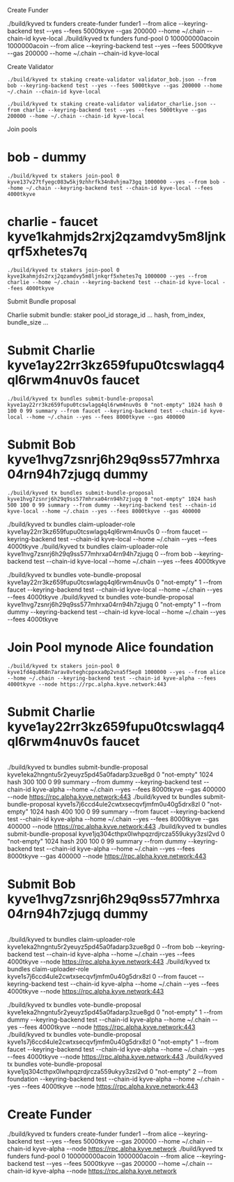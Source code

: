 Create Funder

./build/kyved tx funders create-funder funder1 --from alice --keyring-backend test --yes --fees 5000tkyve --gas 200000 --home ~/.chain --chain-id kyve-local
./build/kyved tx funders fund-pool 0 100000000acoin 1000000acoin --from alice --keyring-backend test --yes --fees 5000tkyve --gas 200000 --home ~/.chain --chain-id kyve-local

Create Validator

```shell
./build/kyved tx staking create-validator validator_bob.json --from bob --keyring-backend test --yes --fees 5000tkyve --gas 200000 --home ~/.chain --chain-id kyve-local
```

```shell
./build/kyved tx staking create-validator validator_charlie.json --from charlie --keyring-backend test --yes --fees 5000tkyve --gas 200000 --home ~/.chain --chain-id kyve-local
```

Join pools

# bob - dummy
```shell
./build/kyved tx stakers join-pool 0 kyve137v27tfyegc083w5kj9zhhrfk34n8vhjma73gq 1000000 --yes --from bob --home ~/.chain --keyring-backend test --chain-id kyve-local --fees 4000tkyve
```

# charlie - faucet kyve1kahmjds2rxj2qzamdvy5m8ljnkqrf5xhetes7q
```shell
./build/kyved tx stakers join-pool 0 kyve1kahmjds2rxj2qzamdvy5m8ljnkqrf5xhetes7q 1000000 --yes --from charlie --home ~/.chain --keyring-backend test --chain-id kyve-local --fees 4000tkyve
```

Submit Bundle proposal

Charlie submit bundle: 
staker pool_id storage_id ... hash, from_index, bundle_size ...

# Submit Charlie kyve1ay22rr3kz659fupu0tcswlagq4ql6rwm4nuv0s faucet
```shell
./build/kyved tx bundles submit-bundle-proposal kyve1ay22rr3kz659fupu0tcswlagq4ql6rwm4nuv0s 0 "not-empty" 1024 hash 0 100 0 99 summary --from faucet --keyring-backend test --chain-id kyve-local --home ~/.chain --yes --fees 8000tkyve --gas 400000
```

# Submit Bob kyve1hvg7zsnrj6h29q9ss577mhrxa04rn94h7zjugq dummy
```shell
./build/kyved tx bundles submit-bundle-proposal kyve1hvg7zsnrj6h29q9ss577mhrxa04rn94h7zjugq 0 "not-empty" 1024 hash 500 100 0 99 summary --from dummy --keyring-backend test --chain-id kyve-local --home ~/.chain --yes --fees 8000tkyve --gas 400000
```

./build/kyved tx bundles claim-uploader-role kyve1ay22rr3kz659fupu0tcswlagq4ql6rwm4nuv0s 0 --from faucet --keyring-backend test --chain-id kyve-local --home ~/.chain --yes --fees 4000tkyve
./build/kyved tx bundles claim-uploader-role kyve1hvg7zsnrj6h29q9ss577mhrxa04rn94h7zjugq 0 --from bob --keyring-backend test --chain-id kyve-local --home ~/.chain --yes --fees 4000tkyve

./build/kyved tx bundles vote-bundle-proposal kyve1ay22rr3kz659fupu0tcswlagq4ql6rwm4nuv0s 0 "not-empty" 1 --from faucet --keyring-backend test --chain-id kyve-local --home ~/.chain --yes --fees 4000tkyve
./build/kyved tx bundles vote-bundle-proposal kyve1hvg7zsnrj6h29q9ss577mhrxa04rn94h7zjugq 0 "not-empty" 1 --from dummy --keyring-backend test --chain-id kyve-local --home ~/.chain --yes --fees 4000tkyve





# Join Pool mynode Alice foundation
```
./build/kyved tx stakers join-pool 0 kyve1fd4qu868n7arav8vteghcppxxa0p2vna5f5ep8 1000000 --yes --from alice --home ~/.chain --keyring-backend test --chain-id kyve-alpha --fees 4000tkyve --node https://rpc.alpha.kyve.network:443
```


# Submit Charlie kyve1ay22rr3kz659fupu0tcswlagq4ql6rwm4nuv0s faucet
```shell
```
./build/kyved tx bundles submit-bundle-proposal kyve1eka2hngntu5r2yeuyz5pd45a0fadarp3zue8gd 0 "not-empty" 1024 hash 300 100 0 99 summary --from dummy --keyring-backend test --chain-id kyve-alpha --home ~/.chain --yes --fees 8000tkyve --gas 400000 --node https://rpc.alpha.kyve.network:443
./build/kyved tx bundles submit-bundle-proposal kyve1s7j6ccd4ule2cwtxsecqvfjmfm0u40g5drx8zl 0 "not-empty" 1024 hash 400 100 0 99 summary --from faucet --keyring-backend test --chain-id kyve-alpha --home ~/.chain --yes --fees 8000tkyve --gas 400000 --node https://rpc.alpha.kyve.network:443
./build/kyved tx bundles submit-bundle-proposal kyve1jq304cthpx0lwhpqzrdjrcza559ukyy3zsl2vd 0 "not-empty" 1024 hash 200 100 0 99 summary --from dummy --keyring-backend test --chain-id kyve-alpha --home ~/.chain --yes --fees 8000tkyve --gas 400000 --node https://rpc.alpha.kyve.network:443


# Submit Bob kyve1hvg7zsnrj6h29q9ss577mhrxa04rn94h7zjugq dummy
```shell
```

./build/kyved tx bundles claim-uploader-role kyve1eka2hngntu5r2yeuyz5pd45a0fadarp3zue8gd 0 --from bob --keyring-backend test --chain-id kyve-alpha --home ~/.chain --yes --fees 4000tkyve --node https://rpc.alpha.kyve.network:443
./build/kyved tx bundles claim-uploader-role kyve1s7j6ccd4ule2cwtxsecqvfjmfm0u40g5drx8zl 0 --from faucet --keyring-backend test --chain-id kyve-alpha --home ~/.chain --yes --fees 4000tkyve --node https://rpc.alpha.kyve.network:443

./build/kyved tx bundles vote-bundle-proposal kyve1eka2hngntu5r2yeuyz5pd45a0fadarp3zue8gd 0 "not-empty" 1 --from dummy --keyring-backend test --chain-id kyve-alpha --home ~/.chain --yes --fees 4000tkyve --node https://rpc.alpha.kyve.network:443
./build/kyved tx bundles vote-bundle-proposal kyve1s7j6ccd4ule2cwtxsecqvfjmfm0u40g5drx8zl 0 "not-empty" 1 --from faucet --keyring-backend test --chain-id kyve-alpha --home ~/.chain --yes --fees 4000tkyve --node https://rpc.alpha.kyve.network:443
./build/kyved tx bundles vote-bundle-proposal kyve1jq304cthpx0lwhpqzrdjrcza559ukyy3zsl2vd 0 "not-empty" 2 --from foundation --keyring-backend test --chain-id kyve-alpha --home ~/.chain --yes --fees 4000tkyve --node https://rpc.alpha.kyve.network:443


# Create Funder

./build/kyved tx funders create-funder funder1 --from alice --keyring-backend test --yes --fees 5000tkyve --gas 200000 --home ~/.chain --chain-id kyve-alpha --node https://rpc.alpha.kyve.network
./build/kyved tx funders fund-pool 0 100000000acoin 1000000acoin --from alice --keyring-backend test --yes --fees 5000tkyve --gas 200000 --home ~/.chain --chain-id kyve-alpha --node https://rpc.alpha.kyve.network
